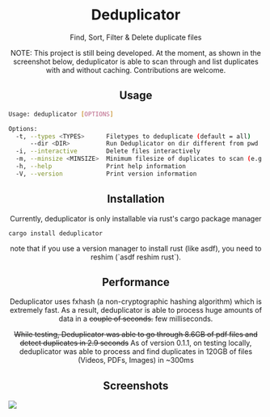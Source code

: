 <h1 align="center">Deduplicator</h1>

<p align="center">
  Find, Sort, Filter & Delete duplicate files 
</p>

<p align="center">
NOTE: This project is still being developed. At the moment, as shown in the screenshot below, deduplicator is able to scan through and list duplicates with and without caching. Contributions are welcome.
</p>

<h2 align="center">Usage</h2>

```bash
Usage: deduplicator [OPTIONS]

Options:
  -t, --types <TYPES>      Filetypes to deduplicate (default = all)
      --dir <DIR>          Run Deduplicator on dir different from pwd
  -i, --interactive        Delete files interactively
  -m, --minsize <MINSIZE>  Minimum filesize of duplicates to scan (e.g., 100B/1K/2M/3G/4T). [default = 0]
  -h, --help               Print help information
  -V, --version            Print version information
```

<h2 align="center">Installation</h2>

<p align="center">Currently, deduplicator is only installable via rust's cargo package manager</p>

```
cargo install deduplicator
```
<p align="center">
  note that if you use a version manager to install rust (like asdf), you need to reshim (`asdf reshim rust`).
</p>

<h2 align="center">Performance</h2>

<p align="center">
  Deduplicator uses fxhash (a non-cryptographic hashing algorithm) which is extremely fast. As a result, deduplicator is able to process huge amounts of data in a <del>couple of seconds.</del> few milliseconds.</p>

<p align="center">
  <del>While testing, Deduplicator was able to go through 8.6GB of pdf files and detect duplicates in 2.9 seconds</del>
  As of version 0.1.1, on testing locally, deduplicator was able to process and find duplicates in 120GB of files (Videos, PDFs, Images) in ~300ms
</p>

<h2 align="center">Screenshots</h2>

<img src="https://user-images.githubusercontent.com/36154121/213618143-e5182e39-731e-4817-87dd-1a6a0f38a449.gif" />

